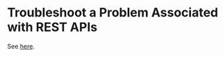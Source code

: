 # Troubleshoot a Problem Associated with REST APIs

See [here](04_Explain_Common_HTTP_Response_Codes_Associated_With_Rest_APIs.md).
